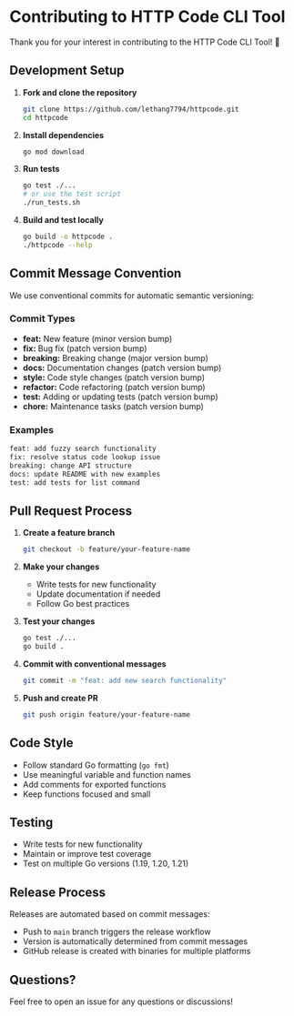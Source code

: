 # Contributing to HTTP Code CLI Tool

Thank you for your interest in contributing to the HTTP Code CLI Tool! 🎉

## Development Setup

1. **Fork and clone the repository**
   ```bash
   git clone https://github.com/lethang7794/httpcode.git
   cd httpcode
   ```

2. **Install dependencies**
   ```bash
   go mod download
   ```

3. **Run tests**
   ```bash
   go test ./...
   # or use the test script
   ./run_tests.sh
   ```

4. **Build and test locally**
   ```bash
   go build -o httpcode .
   ./httpcode --help
   ```

## Commit Message Convention

We use conventional commits for automatic semantic versioning:

### Commit Types

- **feat:** New feature (minor version bump)
- **fix:** Bug fix (patch version bump)  
- **breaking:** Breaking change (major version bump)
- **docs:** Documentation changes (patch version bump)
- **style:** Code style changes (patch version bump)
- **refactor:** Code refactoring (patch version bump)
- **test:** Adding or updating tests (patch version bump)
- **chore:** Maintenance tasks (patch version bump)

### Examples

```bash
feat: add fuzzy search functionality
fix: resolve status code lookup issue
breaking: change API structure
docs: update README with new examples
test: add tests for list command
```

## Pull Request Process

1. **Create a feature branch**
   ```bash
   git checkout -b feature/your-feature-name
   ```

2. **Make your changes**
   - Write tests for new functionality
   - Update documentation if needed
   - Follow Go best practices

3. **Test your changes**
   ```bash
   go test ./...
   go build .
   ```

4. **Commit with conventional messages**
   ```bash
   git commit -m "feat: add new search functionality"
   ```

5. **Push and create PR**
   ```bash
   git push origin feature/your-feature-name
   ```

## Code Style

- Follow standard Go formatting (`go fmt`)
- Use meaningful variable and function names
- Add comments for exported functions
- Keep functions focused and small

## Testing

- Write tests for new functionality
- Maintain or improve test coverage
- Test on multiple Go versions (1.19, 1.20, 1.21)

## Release Process

Releases are automated based on commit messages:

- Push to `main` branch triggers the release workflow
- Version is automatically determined from commit messages
- GitHub release is created with binaries for multiple platforms

## Questions?

Feel free to open an issue for any questions or discussions!
